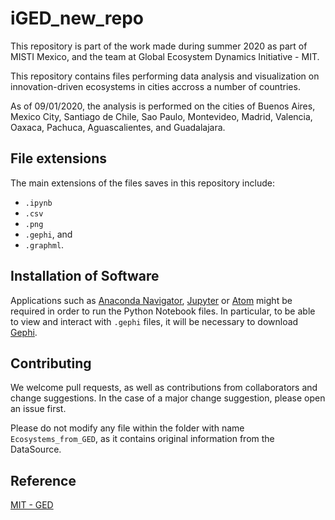 # iGED_new_repo

This repository is part of the work made during summer 2020 as part of MISTI Mexico,
and the team at Global Ecosystem Dynamics Initiative - MIT.

This repository contains files performing data analysis and visualization 
on innovation-driven ecosystems in cities accross a number of countries. 

As of 09/01/2020, the analysis is performed on the cities of Buenos Aires, Mexico City, 
Santiago de Chile, Sao Paulo, Montevideo, Madrid, Valencia, Oaxaca, Pachuca, Aguascalientes,
and Guadalajara.   

## File extensions

The main extensions of the files saves in this repository include:

* `.ipynb`
* `.csv`
* `.png`
* `.gephi`, and
* `.graphml`. 

## Installation of Software

Applications such as [Anaconda Navigator](https://www.anaconda.com/products/individual),
[Jupyter](https://jupyter.org/install) or [Atom](https://flight-manual.atom.io/getting-started/sections/installing-atom/) might be required in order to run
the Python Notebook files. In particular, to be able to view and interact with `.gephi` files, it will be necessary to download [Gephi](https://gephi.org/users/download/).  

## Contributing
We welcome pull requests, as well as contributions from collaborators and change suggestions. 
In the case of a major change suggestion, please open an issue first.

Please do not modify any file within the folder with name `Ecosystems_from_GED`, as it 
contains original information from the DataSource. 

## Reference
[MIT - GED](https://www.globalecosystemdynamics.org/)

